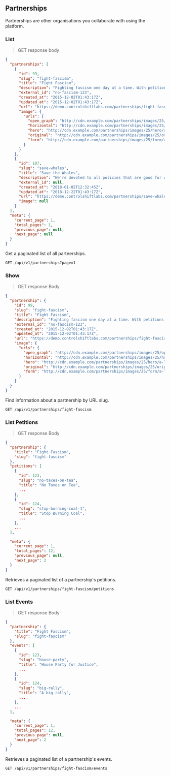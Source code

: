 ## Partnerships

Partnerships are other organisations you collaborate with using the platform.

### List

> GET response body

```json
{
  "partnerships": [
    {
      "id": 99,
      "slug": "fight-fascism",
      "title": "Fight Fascism",
      "description": "Fighting fascism one day at a time. With petitions.",
      "external_id": "no-fascism-123",
      "created_at": "2015-12-02T01:43:17Z",
      "updated_at": "2015-12-02T01:43:17Z",
      "url": "https://demo.controlshiftlabs.com/partnerships/fight-fascism",
      "image": {
        "urls": {
          "open_graph": "http://cdn.example.com/partnerships/images/25/open_graph/a-little-teapot.png?1516647704",
          "horizontal": "http://cdn.example.com/partnerships/images/25/horizontal/a-little-teapot.png?1516647704",
          "hero": "http://cdn.example.com/partnerships/images/25/hero/a-little-teapot.png?1516647704",
          "original": "http://cdn.example.com/partnerships/images/25/original/a-little-teapot.png?1516647704",
          "form": "http://cdn.example.com/partnerships/images/25/form/a-little-teapot.png?1516647704"
        }
      }
    },
    {
      "id": 107,
      "slug": "save-whales",
      "title": "Save the Whales",
      "description": "We're devoted to all policies that are good for whales.",
      "external_id": null,
      "created_at": "2018-01-02T12:32:45Z",
      "updated_at": "2018-12-22T01:43:17Z",
      "url": "https://demo.controlshiftlabs.com/partnerships/save-whales",
      "image": null
    }
  ],
  "meta": {
    "current_page": 1,
    "total_pages": 1,
    "previous_page": null,
    "next_page": null
  }
}
```

Get a paginated list of all partnerships.

`GET /api/v1/partnerships?page=1`

<div></div>


### Show

> GET response Body

```json
{
  "partnership": {
    "id": 99,
    "slug": "fight-fascism",
    "title": "Fight Fascism",
    "description": "Fighting fascism one day at a time. With petitions.",
    "external_id": "no-fascism-123",
    "created_at": "2015-12-02T01:43:17Z",
    "updated_at": "2015-12-02T01:43:17Z",
    "url": "https://demo.controlshiftlabs.com/partnerships/fight-fascism",
    "image": {
      "urls": {
        "open_graph": "http://cdn.example.com/partnerships/images/25/open_graph/a-little-teapot.png?1516647704",
        "horizontal": "http://cdn.example.com/partnerships/images/25/horizontal/a-little-teapot.png?1516647704",
        "hero": "http://cdn.example.com/partnerships/images/25/hero/a-little-teapot.png?1516647704",
        "original": "http://cdn.example.com/partnerships/images/25/original/a-little-teapot.png?1516647704",
        "form": "http://cdn.example.com/partnerships/images/25/form/a-little-teapot.png?1516647704"
      }
    }
  }
}
```

Find information about a partnership by URL slug.

`GET /api/v1/partnerships/fight-fascism`

<div></div>

### List Petitions

> GET response Body

```json
{
  "partnership": {
    "title": "Fight Fascism",
    "slug": "fight-fascism"
  },
  "petitions": [
    {
      "id": 123,
      "slug": "no-taxes-on-tea",
      "title": "No Taxes on Tea",
      ...
    },
    {
      "id": 124,
      "slug": "stop-burning-coal-1",
      "title": "Stop Burning Coal",
      ...
    },
    ...
  ],

  "meta": {
    "current_page": 1,
    "total_pages": 12,
    "previous_page": null,
    "next_page": 2
  }
}
```

Retrieves a paginated list of a partnership's petitions.

`GET /api/v1/partnerships/fight-fascism/petitions`

<div></div>


### List Events

> GET response Body

```json
{
  "partnership": {
    "title": "Fight Fascism",
    "slug": "fight-fascism"
  },
  "events": [
    {
      "id": 123,
      "slug": "house-party",
      "title": "House Party for Justice",
      ...
    },
    {
      "id": 124,
      "slug": "big-rally",
      "title": "A big rally",
      ...
    },
    ...
  ],

  "meta": {
    "current_page": 1,
    "total_pages": 12,
    "previous_page": null,
    "next_page": 2
  }
}
```

Retrieves a paginated list of a partnership's events.

`GET /api/v1/partnerships/fight-fascism/events`

<div></div>


